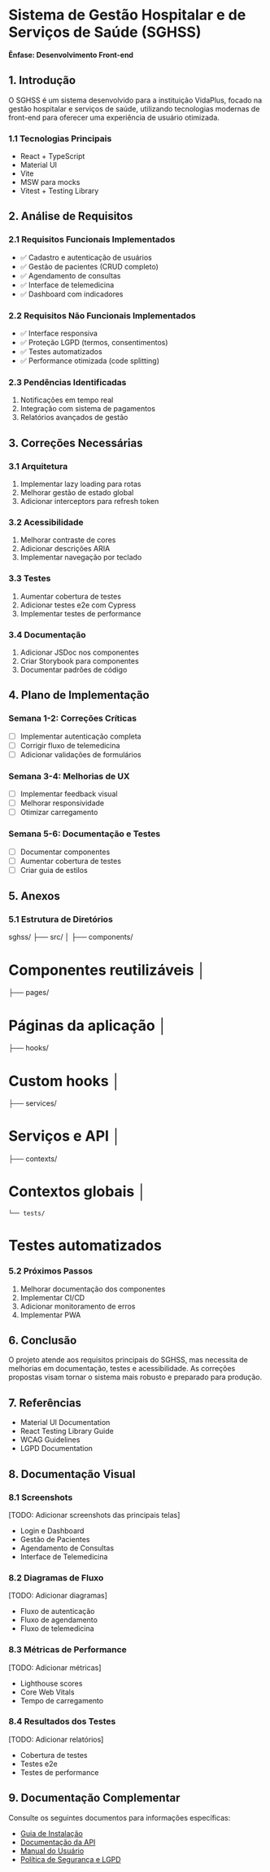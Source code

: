 # Sistema de Gestão Hospitalar e de Serviços de Saúde (SGHSS)
**Ênfase: Desenvolvimento Front-end**

## 1. Introdução
O SGHSS é um sistema desenvolvido para a instituição VidaPlus, focado na gestão hospitalar e serviços de saúde, utilizando tecnologias modernas de front-end para oferecer uma experiência de usuário otimizada.

### 1.1 Tecnologias Principais
- React + TypeScript
- Material UI
- Vite
- MSW para mocks
- Vitest + Testing Library

## 2. Análise de Requisitos

### 2.1 Requisitos Funcionais Implementados
- ✅ Cadastro e autenticação de usuários
- ✅ Gestão de pacientes (CRUD completo)
- ✅ Agendamento de consultas
- ✅ Interface de telemedicina
- ✅ Dashboard com indicadores

### 2.2 Requisitos Não Funcionais Implementados
- ✅ Interface responsiva
- ✅ Proteção LGPD (termos, consentimentos)
- ✅ Testes automatizados
- ✅ Performance otimizada (code splitting)

### 2.3 Pendências Identificadas
1. Notificações em tempo real
2. Integração com sistema de pagamentos
3. Relatórios avançados de gestão

## 3. Correções Necessárias

### 3.1 Arquitetura
1. Implementar lazy loading para rotas
2. Melhorar gestão de estado global
3. Adicionar interceptors para refresh token

### 3.2 Acessibilidade
1. Melhorar contraste de cores
2. Adicionar descrições ARIA
3. Implementar navegação por teclado

### 3.3 Testes
1. Aumentar cobertura de testes
2. Adicionar testes e2e com Cypress
3. Implementar testes de performance

### 3.4 Documentação
1. Adicionar JSDoc nos componentes
2. Criar Storybook para componentes
3. Documentar padrões de código

## 4. Plano de Implementação

### Semana 1-2: Correções Críticas
- [ ] Implementar autenticação completa
- [ ] Corrigir fluxo de telemedicina
- [ ] Adicionar validações de formulários

### Semana 3-4: Melhorias de UX
- [ ] Implementar feedback visual
- [ ] Melhorar responsividade
- [ ] Otimizar carregamento

### Semana 5-6: Documentação e Testes
- [ ] Documentar componentes
- [ ] Aumentar cobertura de testes
- [ ] Criar guia de estilos

## 5. Anexos

### 5.1 Estrutura de Diretórios
sghss/ 
├── src/ │ 
├── components/ 
# Componentes reutilizáveis │ 
├── pages/ 
# Páginas da aplicação │ 
├── hooks/ 
# Custom hooks │ 
├── services/ 
# Serviços e API │ 
├── contexts/ 
# Contextos globais │ 
    └── tests/ 
# Testes automatizados

### 5.2 Próximos Passos
1. Melhorar documentação dos componentes
2. Implementar CI/CD
3. Adicionar monitoramento de erros
4. Implementar PWA

## 6. Conclusão
O projeto atende aos requisitos principais do SGHSS, mas necessita de melhorias em documentação, testes e acessibilidade. As correções propostas visam tornar o sistema mais robusto e preparado para produção.

## 7. Referências
- Material UI Documentation
- React Testing Library Guide
- WCAG Guidelines
- LGPD Documentation

## 8. Documentação Visual

### 8.1 Screenshots
[TODO: Adicionar screenshots das principais telas]
- Login e Dashboard
- Gestão de Pacientes
- Agendamento de Consultas
- Interface de Telemedicina

### 8.2 Diagramas de Fluxo
[TODO: Adicionar diagramas]
- Fluxo de autenticação
- Fluxo de agendamento
- Fluxo de telemedicina

### 8.3 Métricas de Performance
[TODO: Adicionar métricas]
- Lighthouse scores
- Core Web Vitals
- Tempo de carregamento

### 8.4 Resultados dos Testes
[TODO: Adicionar relatórios]
- Cobertura de testes
- Testes e2e
- Testes de performance

## 9. Documentação Complementar

Consulte os seguintes documentos para informações específicas:
- [Guia de Instalação](./GUIA_INSTALACAO.md)
- [Documentação da API](./API.md)
- [Manual do Usuário](./MANUAL_USUARIO.md)
- [Política de Segurança e LGPD](./SEGURANCA_LGPD.md)